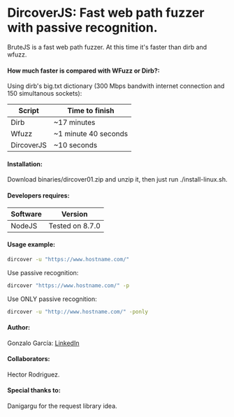 # DircoverJS: Fast web path fuzzer with passive recognition.

BruteJS is a fast web path fuzzer. At this time it's faster than dirb and wfuzz.

#### How much faster is compared with WFuzz or Dirb?:

Using dirb's big.txt dictionary (300 Mbps bandwith internet connection and 150 simultanous sockets):

| Script | Time to finish |
|----------|---------|
| Dirb   |  ~17 minutes   |
| Wfuzz   | ~1 minute 40 seconds   |
| DircoverJS   | ~10 seconds   |

#### Installation:

Download binaries/dircover01.zip and unzip it, then just run ./install-linux.sh.

#### Developers requires:
| Software | Version |
|----------|---------|
| NodeJS   | Tested on 8.7.0   |

#### Usage example:

```sh
dircover -u "https://www.hostname.com/"
```

Use passive recognition:

```sh
dircover "https://www.hostname.com/" -p
```

Use ONLY passive recognition:

```sh
dircover -u "http://www.hostname.com/" -ponly
```


#### Author:
Gonzalo García: [LinkedIn](https://www.linkedin.com/in/gongl556/)

#### Collaborators:
Hector Rodriguez.

#### Special thanks to:
Danigargu for the request library idea.
